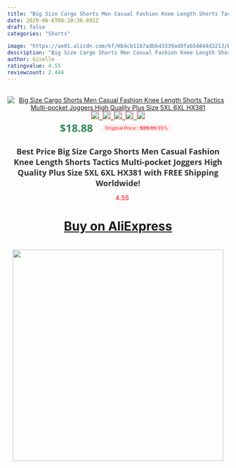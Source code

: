 ```yaml
---
title: "Big Size Cargo Shorts Men Casual Fashion Knee Length Shorts Tactics Multi-pocket Joggers High Quality Plus Size 5XL 6XL HX381"
date: 2020-06-6T08:10:36.892Z
draft: false
categories: "Shorts"

image: "https://ae01.alicdn.com/kf/Hb4cb11b7adbb43339ad0fab54844d321J/Big-Size-Cargo-Shorts-Men-Casual-Fashion-Knee-Length-Shorts-Tactics-Multi-pocket-Joggers-High-Quality.jpg"
description: "Big Size Cargo Shorts Men Casual Fashion Knee Length Shorts Tactics Multi-pocket Joggers High Quality Plus Size 5XL 6XL HX381"
author: Giselle
ratingvalue: 4.55
reviewcount: 2.444
---
```

<br>
<div style="text-align: center;">
<a href="https://s.click.aliexpress.com/e/_9G47wN" target="_blank" rel="nofollow noopener noreferrer"><img alt="Big Size Cargo Shorts Men Casual Fashion Knee Length Shorts Tactics Multi-pocket Joggers High Quality Plus Size 5XL 6XL HX381" class="magnifier-image" src="https://ae01.alicdn.com/kf/Hb4cb11b7adbb43339ad0fab54844d321J/Big-Size-Cargo-Shorts-Men-Casual-Fashion-Knee-Length-Shorts-Tactics-Multi-pocket-Joggers-High-Quality.jpg_640x640.jpg">
<br>
<img style="border:1px solid salmon" src="https://ae01.alicdn.com/kf/Hb4cb11b7adbb43339ad0fab54844d321J/Big-Size-Cargo-Shorts-Men-Casual-Fashion-Knee-Length-Shorts-Tactics-Multi-pocket-Joggers-High-Quality.jpg_120x120.jpg">&nbsp;&nbsp;<img style="border:1px solid salmon" src="https://ae01.alicdn.com/kf/Hab389ffa16774f7f9001f676c8c75037S/Big-Size-Cargo-Shorts-Men-Casual-Fashion-Knee-Length-Shorts-Tactics-Multi-pocket-Joggers-High-Quality.jpg_120x120.jpg">&nbsp;&nbsp;<img style="border:1px solid salmon" src="https://ae01.alicdn.com/kf/Hfd4881cbb3084ac394a8bdde4b49738d0/Big-Size-Cargo-Shorts-Men-Casual-Fashion-Knee-Length-Shorts-Tactics-Multi-pocket-Joggers-High-Quality.jpg_120x120.jpg">&nbsp;&nbsp;<img style="border:1px solid salmon" src="_120x120.jpg">&nbsp;&nbsp;<img style="border:1px solid salmon" src="https://ae01.alicdn.com/kf/H87fcd9fe379147eda2f6fde733dae65et/Big-Size-Cargo-Shorts-Men-Casual-Fashion-Knee-Length-Shorts-Tactics-Multi-pocket-Joggers-High-Quality.jpg_120x120.jpg"></a></div><br0>
<div style="text-align: center;"><span style="background-color: white; border: 0px; box-sizing: border-box; color: seagreen; display: inline-block; font-family: &quot;open sans&quot; , &quot;arial&quot; , &quot;helvetica&quot; , sans-serif , &quot;heiti&quot;; font-size: 24px; font-stretch: inherit; font-weight: 700; line-height: inherit; margin: 0px 10px 0px 0px; padding: 0px; vertical-align: middle;">$18.88 </span>
<span style="background: rgb(255 , 241 , 241); border-radius: 3px; border: 0px; box-sizing: border-box; color: #ff4747; display: inline-block; font-family: inherit; font-size: 12px; font-stretch: inherit; font-style: inherit; font-variant: inherit; font-weight: 600; line-height: inherit; margin: 0px; padding: 2px 5px; transform: scale(0.9); vertical-align: middle;">Original Price : <b style="text-decoration: line-through;">$29.05 </b> 35%&nbsp;&nbsp;</span></div>
<h1 style="color: #333333; display: inline-block; font-family: &quot;open sans&quot; , &quot;arial&quot; , &quot;helvetica&quot; , sans-serif , &quot;heiti&quot;; font-size: 18px; font-stretch: inherit; font-weight: 700; text-align: center;">Best Price Big Size Cargo Shorts Men Casual Fashion Knee Length Shorts Tactics Multi-pocket Joggers High Quality Plus Size 5XL 6XL HX381 with FREE Shipping Worldwide!</h1>
<div style="color: #ff4747; text-align: center;">
<img src="https://4.bp.blogspot.com/-M0ZcTcb-5uY/XleCXlxnR4I/AAAAAAAAAEc/OrjgMkXV1oMQFaCRZj5HQwOCBcu3w1FegCPcBGAYYCw/s1600/star.png" style="height: 15px;">&nbsp;<b>4.55</b></div>
<div class="button_cont" align="center"><a class="buynow_a" href="https://s.click.aliexpress.com/e/_9G47wN" target="_blank" rel="nofollow noopener noreferrer"><H1>Buy on AliExpress</H1></a></div><br>
<div class="separator" style="clear: both; text-align: center;">
<img src="https://lh3.googleusercontent.com/-pTy5HemUv9M/XlePHvY0dAI/AAAAAAAAAE4/0nX5iRUoIWY8eMW9Dpxeirr157OZliDIgCLcBGAsYHQ/s1600/badge.gif" width="480">
</div>
